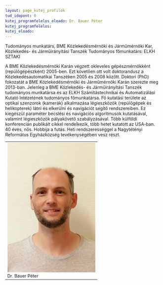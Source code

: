 ```yaml
---
layout: page_kutej_profilok
tud_idopont: 0
kutej_programfelelos_eloado: Dr. Bauer Péter
kutej_programfelelos: 
kutej_eloado:
---
```

Tudományos munkatárs, BME Közlekedésmérnöki és Járműmérnöki Kar, Közlekedés- és Járműirányítási Tanszék
Tudományos főmunkatárs: ELKH SZTAKI

A BME Közlekedésmérnöki Karán végzett okleveles gépészmérnökként (repülőgépészként) 2005-ben. Ezt követően ott volt doktorandusz a Közlekedésautomatikai Tanszéken 2005 és 2008 között. Doktori (PhD) fokozatát a BME Közlekedésmérnöki és Járműmérnöki Karán szerezte meg 2013-ban. Jelenleg a BME Közlekedés- és Járműirányítási Tanszék tudományos munkatársa és az ELKH Számítástechnikai és Automatizálási Kutató Intézetének tudományos főmunkatársa. Fő kutatási területe az optikai szenzorok (kamerák) alkalmazása légieszközök (repülőgépek és helikopterek) látni és elkerülni és navigációt segítő rendszereiben. Ez kiegészül paraméter becslési és navigációs algoritmusok kutatásával, valamint légieszközök pályakövető szabályzásával. Több külföldi konferencián publikált cikkel rendelkezik, több hetet kutatott az USA-ban. 40 éves, nős. Hobbija a futás. Heti rendszerességgel a Nagytétényi Református Egyházközség tevékenységében vesz részt.

 <table class="picture">
<tr>
<td>

<div class="gallery">
    <img src="images/bauer_peter.jpg" max-width="250" max-height="200">
  <div class="desc">Dr. Bauer Péter</div>
</div>

</td>
</tr>
</table>
